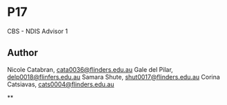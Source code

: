 # P17

CBS - NDIS Advisor 1

## Author

Nicole Catabran, cata0036@flinders.edu.au
Gale del Pilar, delp0018@flinfers.edu.au
Samara Shute, shut0017@flinders.edu.au
Corina Catsiavas, cats0004@flinders.edu.au

**